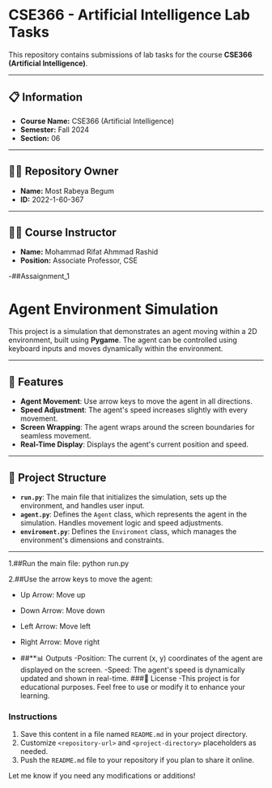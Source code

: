 # CSE366 - Artificial Intelligence Lab Tasks

This repository contains submissions of lab tasks for the course **CSE366 (Artificial Intelligence)**.

---

## 📋 Information
- **Course Name:** CSE366 (Artificial Intelligence)  
- **Semester:** Fall 2024  
- **Section:** 06  

---

## 🧑‍💻 Repository Owner
- **Name:** Most Rabeya Begum  
- **ID:** 2022-1-60-367  

---

## 👨‍🏫 Course Instructor
- **Name:** Mohammad Rifat Ahmmad Rashid  
- **Position:** Associate Professor, CSE

-##Assaignment_1
# Agent Environment Simulation

This project is a simulation that demonstrates an agent moving within a 2D environment, built using **Pygame**. The agent can be controlled using keyboard inputs and moves dynamically within the environment.

---

## 🚀 Features
- **Agent Movement**: Use arrow keys to move the agent in all directions.
- **Speed Adjustment**: The agent's speed increases slightly with every movement.
- **Screen Wrapping**: The agent wraps around the screen boundaries for seamless movement.
- **Real-Time Display**: Displays the agent's current position and speed.

---

## 📂 Project Structure
- **`run.py`**: The main file that initializes the simulation, sets up the environment, and handles user input.
- **`agent.py`**: Defines the `Agent` class, which represents the agent in the simulation. Handles movement logic and speed adjustments.
- **`enviroment.py`**: Defines the `Enviroment` class, which manages the environment's dimensions and constraints.

---
1.##Run the main file:
python run.py

2.##Use the arrow keys to move the agent:
 - Up Arrow: Move up
 - Down Arrow: Move down
 - Left Arrow: Move left
 - Right Arrow: Move right

 - ##**📊 Outputs
-Position: The current (x, y) coordinates of the agent are displayed on the screen.
-Speed: The agent's speed is dynamically updated and shown in real-time.
###📝 License
-This project is for educational purposes. Feel free to use or modify it to enhance your learning.

### Instructions
1. Save this content in a file named `README.md` in your project directory.
2. Customize `<repository-url>` and `<project-directory>` placeholders as needed.
3. Push the `README.md` file to your repository if you plan to share it online.

Let me know if you need any modifications or additions!








